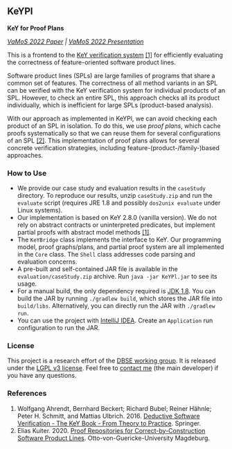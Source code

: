 ## KeYPl

**KeY for Proof Plans**

*[VaMoS 2022 Paper](https://wwwiti.cs.uni-magdeburg.de/iti_db/publikationen/ps/auto/Kuiter:VaMoS22.pdf) | [VaMoS 2022 Presentation](https://github.com/ekuiter/KeYPl/blob/master/VaMoS%202022%20Presentation.pdf)*

This is a frontend to the [KeY verification system](http://key-project.org) [[1]](#references) for efficiently evaluating the correctness of feature-oriented software product lines.

Software product lines (SPLs) are large families of programs that share a common set of features.
The correctness of all method variants in an SPL can be verified with the KeY verification system for individual products of an SPL.
However, to check an entire SPL, this approach checks all its product individually, which is inefficient for large SPLs (product-based analysis).

With our approach as implemented in KeYPl, we can avoid checking each product of an SPL in isolation.
To do this, we use *proof plans*, which cache proofs systematically so that we can reuse them for several configurations of an SPL [[2]](#references).
This implementation of proof plans allows for several concrete verification strategies, including feature-(product-/family-)based approaches.

### How to Use

- We provide our case study and evaluation results in the `caseStudy` directory. To reproduce our results, unzip `caseStudy.zip` and run the `evaluate` script (requires JRE 1.8 and possibly `dos2unix evaluate` under Linux systems).
- Our implementation is based on KeY 2.8.0 (vanilla version). We do not rely on abstract contracts or uninterpreted predicates, but implement partial proofs with abstract model methods [[1]](#references).
- The `KeYBridge` class implements the interface to KeY. Our programming model, proof graphs/plans, and partial proof system are all implemented in the `Core` class. The `Shell` class addresses code parsing and evaluation concerns.
- A pre-built and self-contained JAR file is available in the `evaluation/caseStudy.zip` archive. Run `java -jar KeYPl.jar` to see its usage.
- For a manual build, the only dependency required is [JDK 1.8](http://www.oracle.com/technetwork/java/javase/downloads/jdk8-downloads-2133151.html).
  You can build the JAR by running `./gradlew build`, which stores the JAR file into `build/libs`.
  Alternatively, you can directly run the JAR with `./gradlew run`.
- You can use the project with [IntelliJ IDEA](https://www.jetbrains.com/idea/).
  Create an `Application` run configuration to run the JAR.

### License

This project is a research effort of the [DBSE working group](http://www.dbse.ovgu.de/).
It is released under the [LGPL v3 license](LICENSE.txt).
Feel free to [contact me](mailto:kuiter@ovgu.de) (the main developer) if you have any questions.

### References

1. Wolfgang Ahrendt, Bernhard Beckert; Richard Bubel; Reiner Hähnle; Peter H. Schmitt, and Mattias Ulbrich. 2016. [Deductive Software Verification - The KeY Book - From Theory to Practice](https://www.key-project.org/thebook2/). Springer.
2. Elias Kuiter. 2020. [Proof Repositories for Correct-by-Construction Software Product Lines](http://wwwiti.cs.uni-magdeburg.de/iti_db/publikationen/ps/auto/Kuiter2020:MasterThesis.pdf). Otto-von-Guericke-University Magdeburg.
